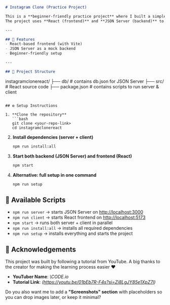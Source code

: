 ```markdown
# Instagram Clone (Practice Project)

This is a **beginner-friendly practice project** where I built a simple Instagram frontend clone by following a tutorial from YouTube.  
The project uses **React (frontend)** and **JSON Server (backend)** to simulate a basic Instagram-like experience.

---

## 🚀 Features
- React-based frontend (with Vite)
- JSON Server as a mock backend
- Beginner-friendly setup

---

## 📂 Project Structure
```

instagramclonereact/
├── db/                # contains db.json for JSON Server
├── src/               # React source code
├── package.json       # contains scripts to run server & client

````

## ⚙️ Setup Instructions

1. **Clone the repository**
   ```bash
   git clone <your-repo-link>
   cd instagramclonereact
````

2. **Install dependencies (server + client)**

   ```bash
   npm run install:all
   ```

3. **Start both backend (JSON Server) and frontend (React)**

   ```bash
   npm start
   ```

4. **Alternative: full setup in one command**

   ```bash
   npm run setup
   ```

## 📌 Available Scripts

* `npm run server` → starts JSON Server on [http://localhost:3000](http://localhost:3000)
* `npm run client` → starts React frontend on [http://localhost:5173](http://localhost:5173)
* `npm start` → runs both server + client in parallel
* `npm run install:all` → installs all required dependencies
* `npm run setup` → installs everything and starts the project

## 🙏 Acknowledgements

This project was built by following a tutorial from YouTube.
A big thanks to the creator for making the learning process easier ❤️

* **YouTuber Name**: *\CODE.io*
* **Tutorial Link**: *\(https://youtu.be/01bEb7R-F4s?si=Zi8LgJY85e1XpZ7l)*


Do you also want me to add a **"Screenshots" section** with placeholders so you can drop images later, or keep it minimal?
```
